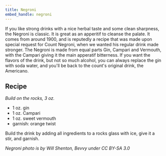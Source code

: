 ```yaml
---
title: Negroni
embed_handle: negroni
---
```


<amp-img width="800" height="533" layout="responsive" src="/assets/images/drinks/negroni.jpg"></amp-img>

If you like strong drinks with a nice herbal taste and some clean sharpness, the Negroni is classic. It is great as an apperitif to cleanse the palate. It comes from around 1900, and is reputedly a recipe that was made upon special request for Count Negroni, when we wanted his regular drink made stronger. The Negroni is made from equal parts Gin, Campari and Vermouth, with the Campari giving it the main apperatif bitterness. If you want the flavors of the drink, but not so much alcohol, you can always replace the gin with soda water, and you'll be back to the count's original drink, the Americano.

## Recipe

*Build on the rocks, 3 oz.*

- 1 oz. gin
- 1 oz. Campari
- 1 oz. sweet vermouth
- garnish: orange twist

Build the drink by adding all ingredients to a rocks glass with ice, give it a stir, and garnish.

*Negroni photo is by Will Shenton, Bevvy under CC BY-SA 3.0*